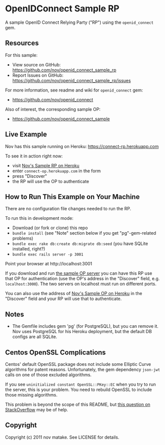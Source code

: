 # OpenIDConnect Sample RP

A sample OpenID Connect Relying Party ("RP") using the `openid_connect` gem.


## Resources

For this sample:

* View source on GitHub: https://github.com/nov/openid_connect_sample_rp
* Report Issues on GitHub: https://github.com/nov/openid_connect_sample_rp/issues


For more information, see readme and wiki for `openid_connect` gem:

* https://github.com/nov/openid_connect


Also of interest, the corresponding sample OP:

* https://github.com/nov/openid_connect_sample


## Live Example

Nov has this sample running on Heroku: https://connect-rp.herokuapp.com

To see it in action right now:

* visit [Nov's Sample RP on Heroku](https://connect-rp.herokuapp.com)
* enter `connect-op.herokuapp.com` in the form
* press "Discover"
* the RP will use the OP to authenticate


## How to Run This Example on Your Machine

There are no configuration file changes needed to run the RP.

To run this in development mode:

* Download (or fork or clone) this repo
* `bundle install` (see "Note" section below if you get "pg"-gem-related problems)
* `bundle exec rake db:create db:migrate db:seed` (you have SQLite installed, right?)
* `bundle exec rails server -p 3001`

Point your browser at http://localhost:3001

If you download and run [the sample OP server](https://connect-rp.herokuapp.com)
you can have this RP use that OP for authentication
(use the OP's address in the "Discover" field, e.g. `localhost:3000`).
The two servers on localhost must run on different ports.

You can also use the address of
[Nov's Sample OP on Heroku](https://connect-op.herokuapp.com) in the
"Discover" field and your RP will use that to authenticate.


## Notes

* The Gemfile includes gem 'pg' (for PostgreSQL), but you can remove it.
  Nov uses PostgreSQL for his Heroku deployment, but the default DB configs are all SQLite.


## Centos OpenSSL Complications

Centos' default OpenSSL package does not include some Elliptic Curve algorithms for patent reasons.
Unfortunately, the gem dependency `json-jwt` calls on one of those excluded algorithms.

If you see `uninitialized constant OpenSSL::PKey::EC` when you try to run the server,
this is your problem. You need to rebuild OpenSSL to include those missing algorithms.

This problem is beyond the scope of this README, but
[this question on StackOverflow](http://stackoverflow.com/questions/32790297/uninitialized-constant-opensslpkeyec-from-ruby-on-centos/32790298#32790298)
may be of help.


## Copyright

Copyright (c) 2011 nov matake. See LICENSE for details.

